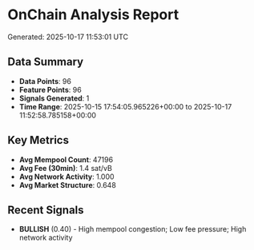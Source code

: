 # OnChain Analysis Report
Generated: 2025-10-17 11:53:01 UTC

## Data Summary
- **Data Points**: 96
- **Feature Points**: 96
- **Signals Generated**: 1
- **Time Range**: 2025-10-15 17:54:05.965226+00:00 to 2025-10-17 11:52:58.785158+00:00

## Key Metrics
- **Avg Mempool Count**: 47196
- **Avg Fee (30min)**: 1.4 sat/vB
- **Avg Network Activity**: 1.000
- **Avg Market Structure**: 0.648

## Recent Signals
- **BULLISH** (0.40) - High mempool congestion; Low fee pressure; High network activity
